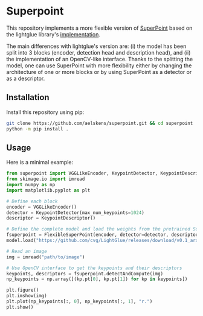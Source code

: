 # Superpoint

This repository implements a more flexible version of [SuperPoint](https://doi.org/10.1109/CVPRW.2018.00060) based on the lightglue library's [implementation](https://github.com/cvg/LightGlue/blob/main/lightglue/superpoint.py).

The main differences with lightglue's version are: (i) the model has been split into 3 blocks (encoder, detection head and description head), and (ii) the implementation of an OpenCV-like interface. Thanks to the splitting the model, one can use SuperPoint with more flexibility either by changing the architecture of one or more blocks or by using SuperPoint as a detector or as a descriptor.

## Installation

Install this repository using pip:
```bash
git clone https://github.com/aelskens/superpoint.git && cd superpoint
python -m pip install .
```

## Usage

Here is a minimal example:
```python
from superpoint import VGGLikeEncoder, KeypointDetector, KeypointDescriptor, FlexibleSuperPoint
from skimage.io import imread
import numpy as np
import matplotlib.pyplot as plt

# Define each block
encoder = VGGLikeEncoder()
detector = KeypointDetector(max_num_keypoints=1024)
descriptor = KeypointDescriptor()

# Define the complete model and load the weights from the pretrained SuperPoint model
fsuperpoint = FlexibleSuperPoint(encoder, detector=detector, descriptor=descriptor).eval()
model.load("https://github.com/cvg/LightGlue/releases/download/v0.1_arxiv/superpoint_v1.pth", agglomerated=True)

# Read an image
img = imread("path/to/image")

# Use OpenCV interface to get the keypoints and their descriptors
keypoints, descriptors = fsuperpoint.detectAndCompute(img)
np_keypoints = np.array([(kp.pt[0], kp.pt[1]) for kp in keypoints])

plt.figure()
plt.imshow(img)
plt.plot(np_keypoints[:, 0], np_keypoints[:, 1], "r.")
plt.show()
```